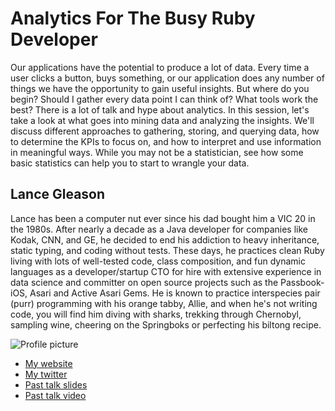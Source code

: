 # Analytics For The Busy Ruby Developer

Our applications have the potential to produce a lot of data. Every time a user clicks a button, buys something, or our application does any number of things we have the opportunity to gain useful insights. But where do you begin? Should I gather every data point I can think of? What tools work the best? There is a lot of talk and hype about analytics. In this session, let's take a look at what goes into mining data and analyzing the insights. We'll discuss different approaches to gathering, storing, and querying data, how to determine the KPIs to focus on, and how to interpret and use information in meaningful ways. While you may not be a statistician, see how some basic statistics can help you to start to wrangle your data.

## Lance Gleason

Lance has been a computer nut ever since his dad bought him a VIC 20 in the 1980s. After nearly a decade as a Java developer for companies like Kodak, CNN, and GE, he decided to end his addiction to heavy inheritance, static typing, and coding without tests. These days, he practices clean Ruby living with lots of well-tested code, class composition, and fun dynamic languages as a developer/startup CTO for hire with extensive experience in data science and committer on open source projects such as the Passbook-iOS, Asari and Active Asari Gems. He is known to practice interspecies pair (purr) programming with his orange tabby, Allie, and when he's not writing code, you will find him diving with sharks, trekking through Chernobyl, sampling wine, cheering on the Springboks or perfecting his biltong recipe.

![Profile picture](https://raw.github.com/lgleasain/rubyconfau-2014-cfp/analytics/talk-analytics_for_the_busy_ruby_developer/profile_picture.jpg)

- [My website](http://www.polyglotprogramminginc.com)
- [My twitter](https://twitter.com/lgleasain)
- [Past talk slides](http://www.polyglotprogramminginc.com/presentationstalks/)
- [Past talk video](http://www.polyglotprogramminginc.com/presentationstalks/)
